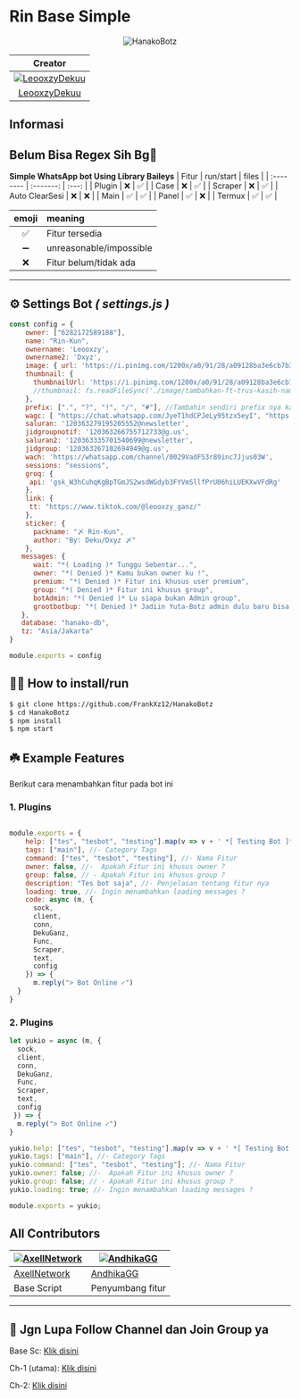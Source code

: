 # **Rin Base Simple** 
<p align="center">
  <img title="HanakoBotz" src="https://files.catbox.moe/movzsb.jpg">
</p>

|                                          Creator                                                |
| :---------------------------------------------------------------------------------------------: |
| [![LeooxzyDekuu](https://github.com/LeooxzyDekuu.png?size=500)](https://github.com/LeooxzyDekuu)|
| [LeooxzyDekuu](https://github.com/LeooxzyDekuu)                                                 |

## Informasi

## Belum Bisa Regex Sih Bg🗿

**Simple WhatsApp bot Using Library Baileys**
| Fitur             | run/start | files | 
| :--------         | :-------: | :---: | 
| Plugin            | ❌        | ✅    |
| Case              | ❌        | ✅    |
| Scraper           | ❌        | ✅    |
| Auto ClearSesi    | ❌        | ❌    |
| Main              | ✅        | ✅    |
| Panel             | ✅        | ❌    |
| Termux            | ✅        | ✅    |

| emoji   | meaning                 |
| :-----: | :---------------------- |
| ✅      | Fitur tersedia          |
| ➖      | unreasonable/impossible |
| ❌      | Fitur belum/tidak ada   |

---

## ⚙️ Settings Bot ***( settings.js )***

```javascript
const config = {
    owner: ["6282172589188"],
    name: "Rin-Kun",
    ownername: 'Leooxzy', 
    ownername2: 'Dxyz',
    image: { url: 'https://i.pinimg.com/1200x/a0/91/28/a09128ba3e6cb7b34f6df2f2c9938410.jpg' }, //thumbnail: fs.readFileSync('./image/tambahkan-ft-trus-kasih-nama')
    thumbnail: {
      thumbnailUrl: 'https://i.pinimg.com/1200x/a0/91/28/a09128ba3e6cb7b34f6df2f2c9938410.jpg'
      //thumbnail: fs.readFileSync('./image/tambahkan-ft-trus-kasih-nama')
    },
    prefix: [".", "?", "!", "/", "#"], //Tambahin sendiri prefix nya kalo kurang
    wagc: [ "https://chat.whatsapp.com/JyeT1hdCPJeLy95tzx5eyI", "https://chat.whatsapp.com/DfffgArbTUu46nqCgmCbE0" ],
    saluran: '120363279195205552@newsletter', 
    jidgroupnotif: '120363266755712733@g.us', 
    saluran2: '120363335701540699@newsletter', 
    jidgroup: '120363267102694949@g.us', 
    wach: 'https://whatsapp.com/channel/0029VadFS3r89inc7Jjus03W', 
    sessions: "sessions",
    groq: {
     api: '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'
    },
    link: {
     tt: "https://www.tiktok.com/@leooxzy_ganz/"
    },
    sticker: {
      packname: "〆 Rin-Kun",
      author: "By: Deku/Dxyz 〆"
    },
   messages: {
      wait: "*( Loading )* Tunggu Sebentar...",
      owner: "*( Denied )* Kamu bukan owner ku !",
      premium: "*( Denied )* Fitur ini khusus user premium",
      group: "*( Denied )* Fitur ini khusus group",
      botAdmin: "*( Denied )* Lu siapa bukan Admin group",
      grootbotbup: "*( Denied )* Jadiin Yuta-Botz admin dulu baru bisa akses",
   },
   database: "hanako-db",
   tz: "Asia/Jakarta"
}

module.exports = config
```

## 👨‍💻 How to install/run


```bash
$ git clone https://github.com/FrankXz12/HanakoBotz
$ cd HanakoBotz
$ npm install
$ npm start
```

## ☘️ Example Features
Berikut cara menambahkan fitur pada bot ini

### 1. Plugins

```javascript

module.exports = {
    help: ["tes", "tesbot", "testing"].map(v => v + ' *[ Testing Bot ]* '), //Mengetahui Nama Command Di Menu
    tags: ["main"], //- Category Tags
    command: ["tes", "tesbot", "testing"], //- Nama Fitur
    owner: false, //-  Apakah Fitur ini khusus owner ?
    group: false, // - Apakah Fitur ini khusus group ?
    description: "Tes bot saja", //- Penjelasan tentang fitur nya
    loading: true, //- Ingin menambahkan loading messages ?
    code: async (m, {
      sock,
      client,
      conn,
      DekuGanz,
      Func,
      Scraper,
      text,
      config
    }) => {
      m.reply("> Bot Online ✓")
  }
}

```

### 2. Plugins

```javascript
let yukio = async (m, {
  sock,
  client,
  conn,
  DekuGanz,
  Func,
  Scraper,
  text,
  config
 }) => {
  m.reply("> Bot Online ✓")
}

yukio.help: ["tes", "tesbot", "testing"].map(v => v + ' *[ Testing Bot ]* '); //Mengetahui Nama Command Di Menu
yukio.tags: ["main"], //- Category Tags
yukio.command: ["tes", "tesbot", "testing"]; //- Nama Fitur
yukio.owner: false; //-  Apakah Fitur ini khusus owner ?
yukio.group: false; // - Apakah Fitur ini khusus group ?
yukio.loading: true; //- Ingin menambahkan loading messages ?

module.exports = yukio;
```
## **All Contributors**  
[![AxellNetwork](https://github.com/AxellNetwork.png?size=100)](https://github.com/AxellNetwork) | [![AndhikaGG](https://github.com/AndhikaGG.png?size=100)](https://github.com/AndhikaGG)  
---|---  
[AxellNetwork](https://github.com/AxellNetwork) | [AndhikaGG](https://github.com/AndhikaGG)  
Base Script | Penyumbang fitur

---

## 📢 Jgn Lupa Follow Channel dan Join Group ya

<p>Base Sc: <a href="https://whatsapp.com/channel/0029Vb0YWvYJ3jusF2nk9U1P">Klik disini</a></p>

<p>Ch-1 (utama): <a href="https://whatsapp.com/channel/0029VadFS3r89inc7Jjus03W">Klik disini</a></p>

<p>Ch-2: <a href="https://whatsapp.com/channel/0029VateyJuKWEKhJMRKEL20">Klik disini</a></p>
